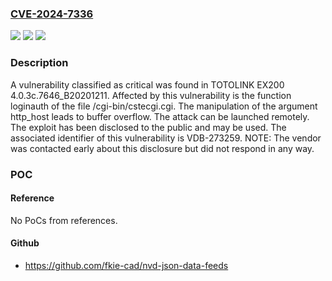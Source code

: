 ### [CVE-2024-7336](https://cve.mitre.org/cgi-bin/cvename.cgi?name=CVE-2024-7336)
![](https://img.shields.io/static/v1?label=Product&message=EX200&color=blue)
![](https://img.shields.io/static/v1?label=Version&message=%3D%204.0.3c.7646_B20201211%20&color=brighgreen)
![](https://img.shields.io/static/v1?label=Vulnerability&message=CWE-120%20Buffer%20Overflow&color=brighgreen)

### Description

A vulnerability classified as critical was found in TOTOLINK EX200 4.0.3c.7646_B20201211. Affected by this vulnerability is the function loginauth of the file /cgi-bin/cstecgi.cgi. The manipulation of the argument http_host leads to buffer overflow. The attack can be launched remotely. The exploit has been disclosed to the public and may be used. The associated identifier of this vulnerability is VDB-273259. NOTE: The vendor was contacted early about this disclosure but did not respond in any way.

### POC

#### Reference
No PoCs from references.

#### Github
- https://github.com/fkie-cad/nvd-json-data-feeds

